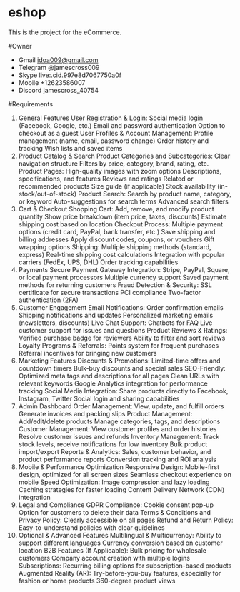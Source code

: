 # eshop
This is the project for the eCommerce.

#Owner
- Gmail     idoa009@gmail.com
- Telegram  @jamescross009
- Skype     live:.cid.997e8d7067750a0f
- Mobile  	+12623586007
- Discord   jamescross_40754

#Requirements
1. General Features
User Registration & Login:
Social media login (Facebook, Google, etc.)
Email and password authentication
Option to checkout as a guest
User Profiles & Account Management:
Profile management (name, email, password change)
Order history and tracking
Wish lists and saved items
2. Product Catalog & Search
Product Categories and Subcategories:
Clear navigation structure
Filters by price, category, brand, rating, etc.
Product Pages:
High-quality images with zoom options
Descriptions, specifications, and features
Reviews and ratings
Related or recommended products
Size guide (if applicable)
Stock availability (in-stock/out-of-stock)
Product Search:
Search by product name, category, or keyword
Auto-suggestions for search terms
Advanced search filters
3. Cart & Checkout
Shopping Cart:
Add, remove, and modify product quantity
Show price breakdown (item price, taxes, discounts)
Estimate shipping cost based on location
Checkout Process:
Multiple payment options (credit card, PayPal, bank transfer, etc.)
Save shipping and billing addresses
Apply discount codes, coupons, or vouchers
Gift wrapping options
Shipping:
Multiple shipping methods (standard, express)
Real-time shipping cost calculations
Integration with popular carriers (FedEx, UPS, DHL)
Order tracking capabilities
4. Payments
Secure Payment Gateway Integration:
Stripe, PayPal, Square, or local payment processors
Multiple currency support
Saved payment methods for returning customers
Fraud Detection & Security:
SSL certificate for secure transactions
PCI compliance
Two-factor authentication (2FA)
5. Customer Engagement
Email Notifications:
Order confirmation emails
Shipping notifications and updates
Personalized marketing emails (newsletters, discounts)
Live Chat Support:
Chatbots for FAQ
Live customer support for issues and questions
Product Reviews & Ratings:
Verified purchase badge for reviewers
Ability to filter and sort reviews
Loyalty Programs & Referrals:
Points system for frequent purchases
Referral incentives for bringing new customers
6. Marketing Features
Discounts & Promotions:
Limited-time offers and countdown timers
Bulk-buy discounts and special sales
SEO-Friendly:
Optimized meta tags and descriptions for all pages
Clean URLs with relevant keywords
Google Analytics integration for performance tracking
Social Media Integration:
Share products directly to Facebook, Instagram, Twitter
Social login and sharing capabilities
7. Admin Dashboard
Order Management:
View, update, and fulfill orders
Generate invoices and packing slips
Product Management:
Add/edit/delete products
Manage categories, tags, and descriptions
Customer Management:
View customer profiles and order histories
Resolve customer issues and refunds
Inventory Management:
Track stock levels, receive notifications for low inventory
Bulk product import/export
Reports & Analytics:
Sales, customer behavior, and product performance reports
Conversion tracking and ROI analysis
8. Mobile & Performance Optimization
Responsive Design:
Mobile-first design, optimized for all screen sizes
Seamless checkout experience on mobile
Speed Optimization:
Image compression and lazy loading
Caching strategies for faster loading
Content Delivery Network (CDN) integration
9. Legal and Compliance
GDPR Compliance:
Cookie consent pop-up
Option for customers to delete their data
Terms & Conditions and Privacy Policy:
Clearly accessible on all pages
Refund and Return Policy:
Easy-to-understand policies with clear guidelines
10. Optional & Advanced Features
Multilingual & Multicurrency:
Ability to support different languages
Currency conversion based on customer location
B2B Features (If Applicable):
Bulk pricing for wholesale customers
Company account creation with multiple logins
Subscriptions:
Recurring billing options for subscription-based products
Augmented Reality (AR):
Try-before-you-buy features, especially for fashion or home products
360-degree product views

